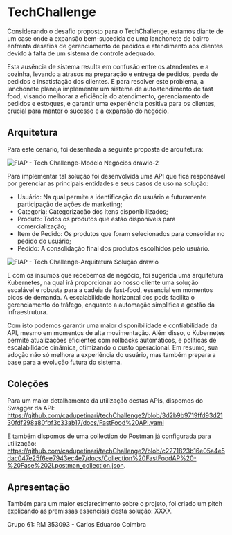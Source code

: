 # TechChallenge

Considerando o desafio proposto para o TechChallenge, estamos diante de um case onde a expansão bem-sucedida de uma lanchonete de bairro enfrenta desafios de gerenciamento de pedidos e atendimento aos clientes devido à falta de um sistema de controle adequado. 

Esta ausência de sistema resulta em confusão entre os atendentes e a cozinha, levando a atrasos na preparação e entrega de pedidos, perda de pedidos e insatisfação dos clientes. E para resolver este problema, a lanchonete planeja implementar um sistema de autoatendimento de fast food, visando melhorar a eficiência do atendimento, gerenciamento de pedidos e estoques, e garantir uma experiência positiva para os clientes, crucial para manter o sucesso e a expansão do negócio.


## Arquitetura

Para este cenário, foi desenhada a seguinte proposta de arquitetura:

![FIAP - Tech Challenge-Modelo Negócios drawio-2](https://github.com/cadupetinari/techChallenge2/assets/93800409/66653e0c-d3b0-440c-8388-b82e95a3f572)

Para implementar tal solução foi desenvolvida uma API que fica responsável por gerenciar as principais entidades e seus casos de uso na solução:

- Usuário: Na qual permite a identificação do usuário e futuramente participação de ações de marketing;
- Categoria: Categorização dos itens disponibilizados;
- Produto: Todos os produtos que estão disponíveis para comercialização;
- Item de Pedido: Os produtos que foram selecionados para consolidar no pedido do usuário;
- Pedido: A consolidação final dos produtos escolhidos pelo usuário.

![FIAP - Tech Challenge-Arquitetura Solução drawio](https://github.com/cadupetinari/techChallenge2/assets/93800409/6a70274b-67cc-4a57-85b1-d6d03eb07e07)

E com os insumos que recebemos de negócio, foi sugerida uma arquitetura Kubernetes, na qual irá proporcionar ao nosso cliente uma solução escalável e robusta para a cadeia de fast-food, essencial em momentos picos de demanda. A escalabilidade horizontal dos pods facilita o gerenciamento do tráfego, enquanto a automação simplifica a gestão da infraestrutura. 

Com isto podemos garantir uma maior disponibilidade e confiabilidade da API, mesmo em momentos de alta movimentação. Além disso, o Kubernetes permite atualizações eficientes com rollbacks automáticos, e políticas de escalabilidade dinâmica, otimizando o custo operacional. Em resumo, sua adoção não só melhora a experiência do usuário, mas também prepara a base para a evolução futura do sistema.


## Coleções

Para um maior detalhamento da utilização destas APIs, dispomos do Swagger da API:
https://github.com/cadupetinari/techChallenge2/blob/3d2b9b9719ffd93d2130fdf298a80fbf3c33ab17/docs/FastFood%20API.yaml

E também dispomos de uma collection do Postman já configurada para utilização: https://github.com/cadupetinari/techChallenge2/blob/c2271823b16e05a4e5dac047e25f6ee7943ec4e7/docs/Collection%20FastFoodAP%20-%20Fase%202I.postman_collection.json.


## Apresentação

Também para um maior esclarecimento sobre o projeto, foi criado um pitch explicando as premissas essenciais desta solução: XXXX.

Grupo 61:
RM 353093 - Carlos Eduardo Coimbra
